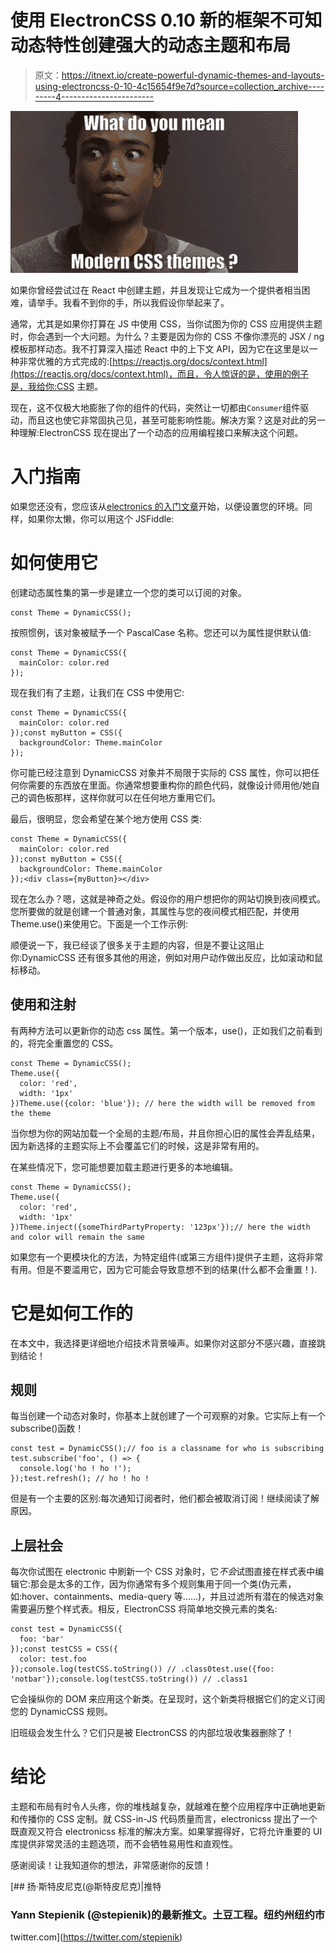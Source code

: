 # 使用 ElectronCSS 0.10 新的框架不可知动态特性创建强大的动态主题和布局

> 原文：<https://itnext.io/create-powerful-dynamic-themes-and-layouts-using-electroncss-0-10-4c15654f9e7d?source=collection_archive---------4----------------------->

![](img/f1a0f35489a91b30ddf5a5bbc1e40590.png)

如果你曾经尝试过在 React 中创建主题，并且发现让它成为一个提供者相当困难，请举手。我看不到你的手，所以我假设你举起来了。

通常，尤其是如果你打算在 JS 中使用 CSS，当你试图为你的 CSS 应用提供主题时，你会遇到一个大问题。为什么？主要是因为你的 CSS 不像你漂亮的 JSX / ng 模板那样动态。我不打算深入描述 React 中的上下文 API，因为它在这里是以一种非常优雅的方式完成的:[https://reactjs.org/docs/context.html](https://reactjs.org/docs/context.html)，而且，令人惊讶的是，使用的例子是，我给你:CSS 主题。

现在，这不仅极大地膨胀了你的组件的代码，突然让一切都由`Consumer`组件驱动，而且这也使它非常固执己见，甚至可能影响性能。解决方案？这是对此的另一种理解:ElectronCSS 现在提出了一个动态的应用编程接口来解决这个问题。

# 入门指南

如果您还没有，您应该从[electronics 的入门文章](/stop-using-css-in-js-and-welcome-proper-styling-in-js-with-electron-css-d28536ba3e85)开始，以便设置您的环境。同样，如果你太懒，你可以用这个 JSFiddle:

# 如何使用它

创建动态属性集的第一步是建立一个您的类可以订阅的对象。

```
const Theme = DynamicCSS();
```

按照惯例，该对象被赋予一个 PascalCase 名称。您还可以为属性提供默认值:

```
const Theme = DynamicCSS({
  mainColor: color.red
});
```

现在我们有了主题，让我们在 CSS 中使用它:

```
const Theme = DynamicCSS({
  mainColor: color.red
});const myButton = CSS({
  backgroundColor: Theme.mainColor
});
```

你可能已经注意到 DynamicCSS 对象并不局限于实际的 CSS 属性，你可以把任何你需要的东西放在里面。你通常想要重构你的颜色代码，就像设计师用他/她自己的调色板那样，这样你就可以在任何地方重用它们。

最后，很明显，您会希望在某个地方使用 CSS 类:

```
const Theme = DynamicCSS({
  mainColor: color.red
});const myButton = CSS({
  backgroundColor: Theme.mainColor
});<div class={myButton}></div>
```

现在怎么办？嗯，这就是神奇之处。假设你的用户想把你的网站切换到夜间模式。您所要做的就是创建一个普通对象，其属性与您的夜间模式相匹配，并使用 Theme.use()来使用它。下面是一个工作示例:

顺便说一下，我已经谈了很多关于主题的内容，但是不要让这阻止你:DynamicCSS 还有很多其他的用途，例如对用户动作做出反应，比如滚动和鼠标移动。

## 使用和注射

有两种方法可以更新你的动态 css 属性。第一个版本，use()，正如我们之前看到的，将完全重置您的 CSS。

```
const Theme = DynamicCSS();
Theme.use({
  color: 'red',
  width: '1px'
})Theme.use({color: 'blue'}); // here the width will be removed from the theme
```

当你想为你的网站加载一个全局的主题/布局，并且你担心旧的属性会弄乱结果，因为新选择的主题实际上不会覆盖它们的时候，这是非常有用的。

在某些情况下，您可能想要加载主题进行更多的本地编辑。

```
const Theme = DynamicCSS();
Theme.use({
  color: 'red',
  width: '1px'
})Theme.inject({someThirdPartyProperty: '123px'});// here the width and color will remain the same
```

如果您有一个更模块化的方法，为特定组件(或第三方组件)提供子主题，这将非常有用。但是不要滥用它，因为它可能会导致意想不到的结果(什么都不会重置！).

# 它是如何工作的

在本文中，我选择更详细地介绍技术背景噪声。如果你对这部分不感兴趣，直接跳到结论！

## 规则

每当创建一个动态对象时，你基本上就创建了一个可观察的对象。它实际上有一个 subscribe()函数！

```
const test = DynamicCSS();// foo is a classname for who is subscribing
test.subscribe('foo', () => {
  console.log('ho ! ho !');
});test.refresh(); // ho ! ho !
```

但是有一个主要的区别:每次通知订阅者时，他们都会被取消订阅！继续阅读了解原因。

## 上层社会

每次你试图在 electronic 中刷新一个 CSS 对象时，它*不会*试图直接在样式表中编辑它:那会是太多的工作，因为你通常有多个规则集用于同一个类(伪元素，如:hover、containments、media-query 等……)，并且过滤所有潜在的候选对象需要遍历整个样式表。相反，ElectronCSS 将简单地交换元素的类名:

```
const test = DynamicCSS({
  foo: 'bar'
});const testCSS = CSS({
  color: test.foo
});console.log(testCSS.toString()) // .class0test.use({foo: 'notbar'});console.log(testCSS.toString()) // .class1
```

它会操纵你的 DOM 来应用这个新类。在呈现时，这个新类将根据它们的定义订阅您的 DynamicCSS 规则。

旧班级会发生什么？它们只是被 ElectronCSS 的内部垃圾收集器删除了！

# 结论

主题和布局有时令人头疼，你的堆栈越复杂，就越难在整个应用程序中正确地更新和传播你的 CSS 定制。就 CSS-in-JS 代码质量而言，electronicss 提出了一个既直观又符合 electronicss 标准的解决方案。如果掌握得好，它将允许重要的 UI 库提供非常灵活的主题选项，而不会牺牲易用性和直观性。

感谢阅读！让我知道你的想法，非常感谢你的反馈！

 [## 扬·斯特皮尼克(@斯特皮尼克)|推特

### Yann Stepienik (@stepienik)的最新推文。土豆工程。纽约州纽约市

twitter.com](https://twitter.com/stepienik)